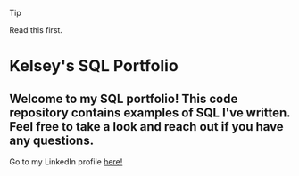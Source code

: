 > [!TIP]
> Read this first.
> 
# Kelsey's SQL Portfolio

## Welcome to my SQL portfolio! This code repository contains examples of SQL I've written. Feel free to take a look and reach out if you have any questions.

Go to my LinkedIn profile [here!](https://www.linkedin.com/in/kelseywilliams3/)
